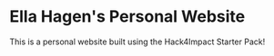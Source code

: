 # Ella Hagen's Personal Website
This is a personal website built using the Hack4Impact Starter Pack!
<You can add any description you want here.>